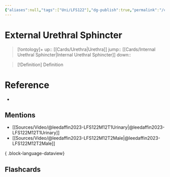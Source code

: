 ```yaml
---
{"aliases":null,"tags":["Uni/LFS122"],"dg-publish":true,"permalink":"/cards/external-urethral-sphincter/","dgPassFrontmatter":true}
---
```


# External Urethral Sphincter

> [!ontology]+
> up:: [[Cards/Urethra\|Urethra]]
> jump:: [[Cards/Internal Urethral Sphincter\|Internal Urethral Sphincter]]
> down:: 

> [!Definition] Definition

# Reference

- 

## Mentions

- [[Sources/Video/@leedaffin2023-LFS122M12T1Urinary\|@leedaffin2023-LFS122M12T1Urinary]]
- [[Sources/Video/@leedaffin2023-LFS122M12T2Male\|@leedaffin2023-LFS122M12T2Male]]

{ .block-language-dataview}

## Flashcards
